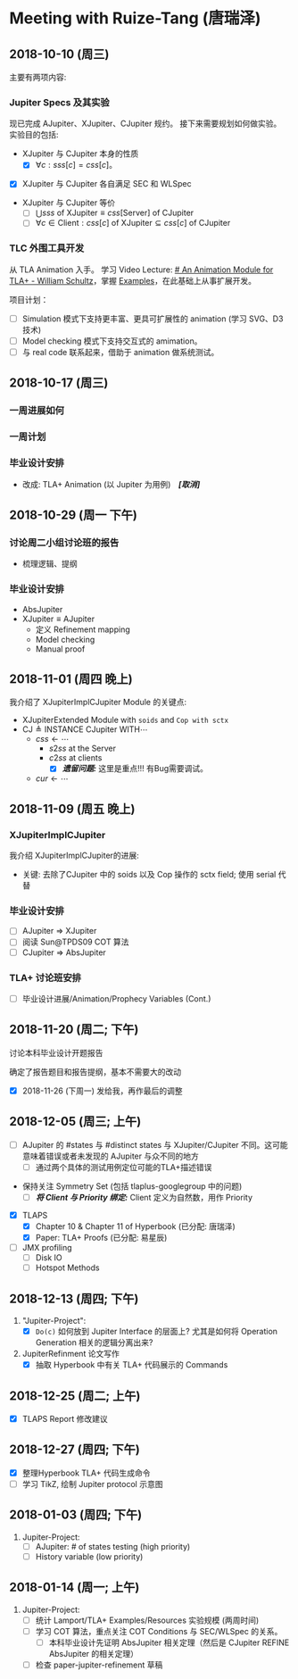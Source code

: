 ﻿# Meeting with Ruize-Tang (唐瑞泽)

## 2018-10-10 (周三)

主要有两项内容:

### Jupiter Specs 及其实验
现已完成 AJupiter、XJupiter、CJupiter 规约。
接下来需要规划如何做实验。
实验目的包括:
- XJupiter 与 CJupiter 本身的性质
	- [x] $\forall c: sss[c] = css[c]$。
- [x] XJupiter 与 CJupiter 各自满足 SEC 和 WLSpec
-  XJupiter 与 CJupiter 等价
	- [ ] $\bigcup sss \text{ of XJupiter} \equiv css[\text{Server}] \text{ of CJupiter}$
	- [ ] $\forall c \in \text{Client}: css[c] \text{ of XJupiter} \subseteq css[c] \text{ of CJupiter}$

### TLC 外围工具开发
从 TLA Animation 入手。
学习 Video Lecture: [# An Animation Module for TLA+ - William Schultz](https://youtu.be/mLF220fPrP4)，掌握 [Examples](https://github.com/will62794/tlaplus_animation)，在此基础上从事扩展开发。

项目计划：
- [ ] Simulation 模式下支持更丰富、更具可扩展性的 animation (学习 SVG、D3 技术)
- [ ] Model checking 模式下支持交互式的 amimation。
- [ ] 与 real code 联系起来，借助于 animation 做系统测试。

## 2018-10-17 (周三)

### 一周进展如何

### 一周计划

### 毕业设计安排
- 改成: TLA+ Animation (以 Jupiter 为用例)　***[取消]***

## 2018-10-29 (周一 下午)

### 讨论周二小组讨论班的报告
- 梳理逻辑、提纲

### 毕业设计安排

- AbsJupiter
- $\text{XJupiter} \equiv \text{AJupiter}$
  - 定义 Refinement mapping
  - Model checking
  - Manual proof

## 2018-11-01 (周四 晚上)

我介绍了 XJupiterImplCJupiter Module 的关键点:
- XJupiterExtended Module with `soids` and `Cop with sctx`
- $\text{CJ} \triangleq \text{INSTANCE CJupiter WITH} \cdots$
	- $css \gets \cdots$
		- $s2ss$ at the Server
		- $c2ss$ at clients
			- [x] ***遗留问题:*** 这里是重点!!! 有Bug需要调试。
	- $cur \gets \cdots$

## 2018-11-09 (周五 晚上)

### XJupiterImplCJupiter
我介绍 XJupiterImplCJupiter的进展:
- 关键: 去除了CJupiter 中的 soids 以及 Cop 操作的 sctx field; 使用 serial 代替 

### 毕业设计安排
- [ ] AJupiter => XJupiter
- [ ] 阅读 Sun@TPDS09 COT 算法
- [ ] CJupiter => AbsJupiter

### TLA+ 讨论班安排
- [ ] 毕业设计进展/Animation/Prophecy Variables (Cont.)

## 2018-11-20 (周二; 下午)

讨论本科毕业设计开题报告

确定了报告题目和报告提纲，基本不需要大的改动

- [x] 2018-11-26 (下周一) 发给我，再作最后的调整

## 2018-12-05 (周三; 上午)
- [ ] AJupiter 的 #states 与 #distinct states 与 XJupiter/CJupiter 不同。这可能意味着错误或者未发现的 AJupiter 与众不同的地方
	- [ ] 通过两个具体的测试用例定位可能的TLA+描述错误
- 保持关注 Symmetry Set (包括 tlaplus-googlegroup 中的问题)
	- [ ] ***将 Client 与 Priority 绑定:*** Client 定义为自然数，用作 Priority
- [x] TLAPS
	- [x] Chapter 10 & Chapter 11 of Hyperbook (已分配: 唐瑞泽)
	- [x] Paper: TLA+ Proofs (已分配: 易星辰)
- [ ] JMX profiling
	- [ ] Disk IO
	- [ ] Hotspot Methods

## 2018-12-13 (周四; 下午)
1. "Jupiter-Project":
   - [x] `Do(c)` 如何放到 Jupiter Interface 的层面上? 尤其是如何将 Operation Generation 相关的逻辑分离出来?
2. JupiterRefinment 论文写作
   - [x] 抽取 Hyperbook 中有关 TLA+ 代码展示的 Commands

## 2018-12-25 (周二; 上午)
- [x] TLAPS Report 修改建议

## 2018-12-27 (周四; 下午)
- [x] 整理Hyperbook TLA+ 代码生成命令
- [ ] 学习 TikZ, 绘制 Jupiter protocol 示意图

## 2018-01-03 (周四; 下午)
1. Jupiter-Project:
	- [ ] AJupiter: # of states testing (high priority)
	- [ ] History variable (low priority)

## 2018-01-14 (周一; 上午)
1. Jupiter-Project:
	- [ ] 统计 Lamport/TLA+ Examples/Resources 实验规模 (两周时间)
	- [ ] 学习 COT 算法，重点关注 COT Conditions 与 SEC/WLSpec 的关系。
		- [ ] 本科毕业设计先证明 AbsJupiter 相关定理（然后是 CJupiter REFINE AbsJupiter 的相关定理）
	- [ ] 检查 paper-jupiter-refinement 草稿

